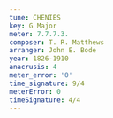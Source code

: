 ```yaml
---
tune: CHENIES
key: G Major
meter: 7.7.7.3.
composer: T. R. Matthews
arranger: John E. Bode
year: 1826-1910
anacrusis: 4
meter_error: '0'
time_signature: 9/4
meterError: 0
timeSignature: 4/4
---
```

